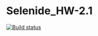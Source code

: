 # Selenide_HW-2.1
[![Build status](https://ci.appveyor.com/api/projects/status/l3qyf4ar49diqlw4?svg=true)](https://ci.appveyor.com/project/Irina-Kovtun/selenide-hw-2-1)
